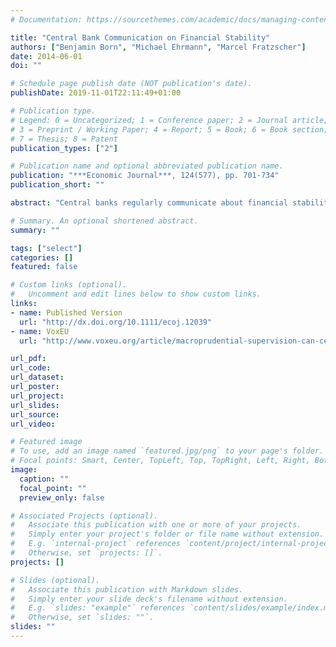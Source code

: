 ```yaml
---
# Documentation: https://sourcethemes.com/academic/docs/managing-content/

title: "Central Bank Communication on Financial Stability"
authors: ["Benjamin Born", "Michael Ehrmann", "Marcel Fratzscher"]
date: 2014-06-01
doi: ""

# Schedule page publish date (NOT publication's date).
publishDate: 2019-11-01T22:11:49+01:00

# Publication type.
# Legend: 0 = Uncategorized; 1 = Conference paper; 2 = Journal article;
# 3 = Preprint / Working Paper; 4 = Report; 5 = Book; 6 = Book section;
# 7 = Thesis; 8 = Patent
publication_types: ["2"]

# Publication name and optional abbreviated publication name.
publication: "***Economic Journal***, 124(577), pp. 701-734"
publication_short: ""

abstract: "Central banks regularly communicate about financial stability issues. This article asks how such communications affect financial markets, based on a unique dataset covering more than 1,000 releases of Financial Stability Reports (FSRs) and speeches by 37 central banks over the past 14 years. The findings suggest that optimistic FSRs lead to significant and potentially long-lasting positive abnormal stock market returns, whereas no such effect is found for pessimistic FSRs. Speeches and interviews, in contrast, have smaller effects on market returns during tranquil times but have been influential during the 2007–10 global financial crisis."

# Summary. An optional shortened abstract.
summary: ""

tags: ["select"]
categories: []
featured: false

# Custom links (optional).
#   Uncomment and edit lines below to show custom links.
links:
- name: Published Version
  url: "http://dx.doi.org/10.1111/ecoj.12039"
- name: VoxEU
  url: "http://www.voxeu.org/article/macroprudential-supervision-can-central-bank-communication-be-effective-policy-tool"

url_pdf:
url_code:
url_dataset:
url_poster:
url_project:
url_slides:
url_source:
url_video:

# Featured image
# To use, add an image named `featured.jpg/png` to your page's folder.
# Focal points: Smart, Center, TopLeft, Top, TopRight, Left, Right, BottomLeft, Bottom, BottomRight.
image:
  caption: ""
  focal_point: ""
  preview_only: false

# Associated Projects (optional).
#   Associate this publication with one or more of your projects.
#   Simply enter your project's folder or file name without extension.
#   E.g. `internal-project` references `content/project/internal-project/index.md`.
#   Otherwise, set `projects: []`.
projects: []

# Slides (optional).
#   Associate this publication with Markdown slides.
#   Simply enter your slide deck's filename without extension.
#   E.g. `slides: "example"` references `content/slides/example/index.md`.
#   Otherwise, set `slides: ""`.
slides: ""
---
```

